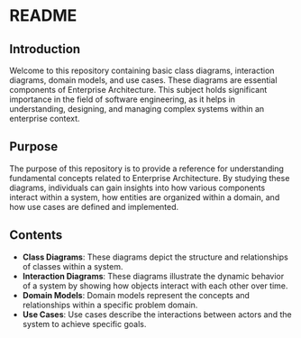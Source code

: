 # README

## Introduction

Welcome to this repository containing basic class diagrams, interaction diagrams, domain models, and use cases. These diagrams are essential components of Enterprise Architecture. This subject holds significant importance in the field of software engineering, as it helps in understanding, designing, and managing complex systems within an enterprise context.

## Purpose

The purpose of this repository is to provide a reference for understanding fundamental concepts related to Enterprise Architecture. By studying these diagrams, individuals can gain insights into how various components interact within a system, how entities are organized within a domain, and how use cases are defined and implemented.

## Contents

- **Class Diagrams**: These diagrams depict the structure and relationships of classes within a system.
- **Interaction Diagrams**: These diagrams illustrate the dynamic behavior of a system by showing how objects interact with each other over time.
- **Domain Models**: Domain models represent the concepts and relationships within a specific problem domain.
- **Use Cases**: Use cases describe the interactions between actors and the system to achieve specific goals.



